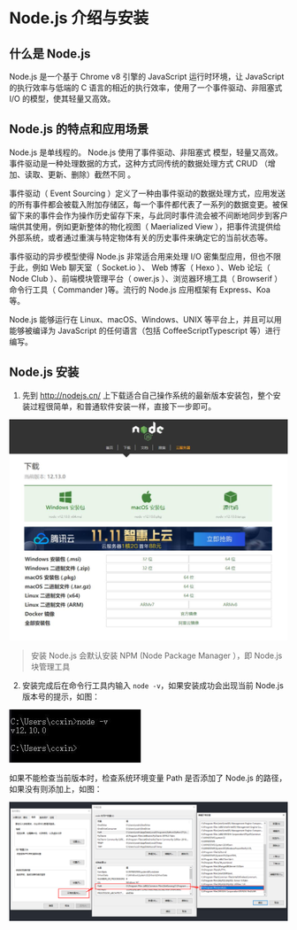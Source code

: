 # Node.js 介绍与安装

## 什么是 Node.js

Node.js 是一个基于 Chrome v8 引擎的 JavaScript 运行时环境，让 JavaScript 的执行效率与低端的 C 语言的相近的执行效率，使用了一个事件驱动、非阻塞式 I/O 的模型，使其轻量又高效。

## Node.js 的特点和应用场景

Node.js 是单线程的。
Node.js 使用了事件驱动、非阻塞式 模型，轻量又高效。事件驱动是一种处理数据的方式，这种方式同传统的数据处理方式 CRUD （增加、读取、更新、删除）截然不同 。

事件驱动（ Event Sourcing ）定义了一种由事件驱动的数据处理方式，应用发送的所有事件都会被载入附加存储区，每一个事件都代表了一系列的数据变更。被保留下来的事件会作为操作历史留存下来，与此同时事件流会被不间断地同步到客户端供其使用，例如更新整体的物化视图（ Maerialized View ），把事件流提供给外部系统，或者通过重演与特定物体有关的历史事件来确定它的当前状态等。

事件驱动的异步模型使得 Node.js 非常适合用来处理 I/O 密集型应用，但也不限于此，例如 Web 聊天室（ Socket.io ）、 Web 博客（ Hexo ）、Web 论坛（ Node Club ）、前端模块管理平台（ ower.js ）、浏览器环境工具（ Browserif ）命令行工具（ Commander )等。流行的 Node.js 应用框架有 Express、Koa 等。

Node.js 能够运行在 Linux、macOS、Windows、UNIX 等平台上，并且可以用能够被编译为 JavaScript 的任何语言（包括 CoffeeScriptTypescript 等）进行编写。

## Node.js 安装

1. 先到 http://nodejs.cn/ 上下载适合自己操作系统的最新版本安装包，整个安装过程很简单，和普通软件安装一样，直接下一步即可。

![nodejs-download.jpg](./img/nodejs-download.jpg)

> 安装 Node.js 会默认安装 NPM (Node Package Manager ），即 Node.js 块管理工具

2. 安装完成后在命令行工具内输入 `node -v`，如果安装成功会出现当前 Node.js 版本号的提示，如图：

![node-v](./img/node-v.jpg)

如果不能检查当前版本时，检查系统环境变量 Path 是否添加了 Node.js 的路径，如果没有则添加上，如图：

![环境变量](./img/node-path.png)
